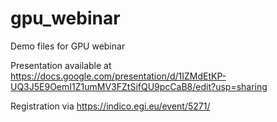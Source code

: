 # gpu_webinar

Demo files for GPU webinar

Presentation available at https://docs.google.com/presentation/d/1IZMdEtKP-UQ3J5E9OemI1Z1umMV3FZtSifQU9pcCaB8/edit?usp=sharing

Registration via https://indico.egi.eu/event/5271/
